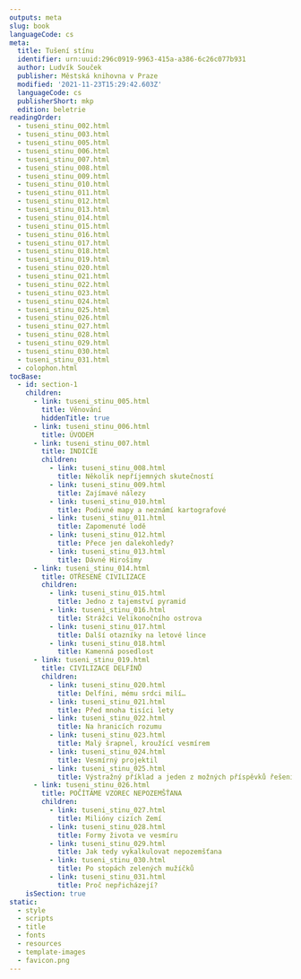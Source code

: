 ```yaml
---
outputs: meta
slug: book
languageCode: cs
meta:
  title: Tušení stínu
  identifier: urn:uuid:296c0919-9963-415a-a386-6c26c077b931
  author: Ludvík Souček
  publisher: Městská knihovna v Praze
  modified: '2021-11-23T15:29:42.603Z'
  languageCode: cs
  publisherShort: mkp
  edition: beletrie
readingOrder:
  - tuseni_stinu_002.html
  - tuseni_stinu_003.html
  - tuseni_stinu_005.html
  - tuseni_stinu_006.html
  - tuseni_stinu_007.html
  - tuseni_stinu_008.html
  - tuseni_stinu_009.html
  - tuseni_stinu_010.html
  - tuseni_stinu_011.html
  - tuseni_stinu_012.html
  - tuseni_stinu_013.html
  - tuseni_stinu_014.html
  - tuseni_stinu_015.html
  - tuseni_stinu_016.html
  - tuseni_stinu_017.html
  - tuseni_stinu_018.html
  - tuseni_stinu_019.html
  - tuseni_stinu_020.html
  - tuseni_stinu_021.html
  - tuseni_stinu_022.html
  - tuseni_stinu_023.html
  - tuseni_stinu_024.html
  - tuseni_stinu_025.html
  - tuseni_stinu_026.html
  - tuseni_stinu_027.html
  - tuseni_stinu_028.html
  - tuseni_stinu_029.html
  - tuseni_stinu_030.html
  - tuseni_stinu_031.html
  - colophon.html
tocBase:
  - id: section-1
    children:
      - link: tuseni_stinu_005.html
        title: Věnování
        hiddenTitle: true
      - link: tuseni_stinu_006.html
        title: ÚVODEM
      - link: tuseni_stinu_007.html
        title: INDICIE
        children:
          - link: tuseni_stinu_008.html
            title: Několik nepříjemných skutečností
          - link: tuseni_stinu_009.html
            title: Zajímavé nálezy
          - link: tuseni_stinu_010.html
            title: Podivné mapy a neznámí kartografové
          - link: tuseni_stinu_011.html
            title: Zapomenuté lodě
          - link: tuseni_stinu_012.html
            title: Přece jen dalekohledy?
          - link: tuseni_stinu_013.html
            title: Dávné Hirošimy
      - link: tuseni_stinu_014.html
        title: OTŘESENÉ CIVILIZACE
        children:
          - link: tuseni_stinu_015.html
            title: Jedno z tajemství pyramid
          - link: tuseni_stinu_016.html
            title: Strážci Velikonočního ostrova
          - link: tuseni_stinu_017.html
            title: Další otazníky na letové lince
          - link: tuseni_stinu_018.html
            title: Kamenná posedlost
      - link: tuseni_stinu_019.html
        title: CIVILIZACE DELFÍNŮ
        children:
          - link: tuseni_stinu_020.html
            title: Delfíni, mému srdci milí…
          - link: tuseni_stinu_021.html
            title: Před mnoha tisíci lety
          - link: tuseni_stinu_022.html
            title: Na hranicích rozumu
          - link: tuseni_stinu_023.html
            title: Malý šrapnel, kroužící vesmírem
          - link: tuseni_stinu_024.html
            title: Vesmírný projektil
          - link: tuseni_stinu_025.html
            title: Výstražný příklad a jeden z možných příspěvků řešení = Mars
      - link: tuseni_stinu_026.html
        title: POČÍTÁME VZOREC NEPOZEMŠŤANA
        children:
          - link: tuseni_stinu_027.html
            title: Milióny cizích Zemí
          - link: tuseni_stinu_028.html
            title: Formy života ve vesmíru
          - link: tuseni_stinu_029.html
            title: Jak tedy vykalkulovat nepozemšťana
          - link: tuseni_stinu_030.html
            title: Po stopách zelených mužíčků
          - link: tuseni_stinu_031.html
            title: Proč nepřicházejí?
    isSection: true
static:
  - style
  - scripts
  - title
  - fonts
  - resources
  - template-images
  - favicon.png
---
```

